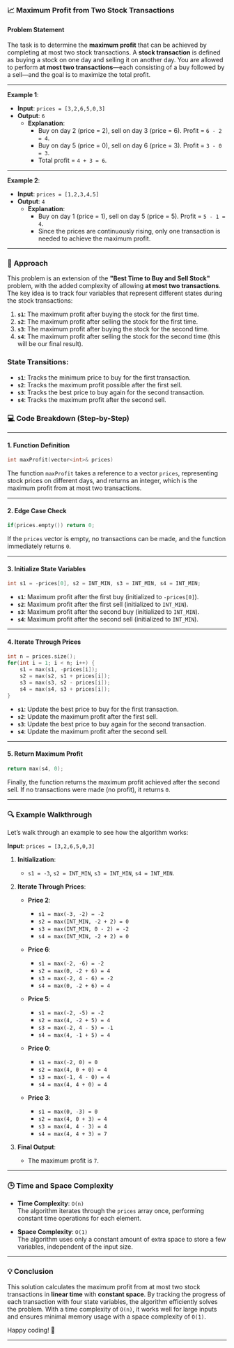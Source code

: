### 📈 **Maximum Profit from Two Stock Transactions**

#### **Problem Statement**
The task is to determine the **maximum profit** that can be achieved by completing at most two stock transactions. A **stock transaction** is defined as buying a stock on one day and selling it on another day. You are allowed to perform **at most two transactions**—each consisting of a buy followed by a sell—and the goal is to maximize the total profit.

---

**Example 1**:
- **Input**: `prices = [3,2,6,5,0,3]`
- **Output**: `6`
  - **Explanation**:  
    - Buy on day 2 (price = 2), sell on day 3 (price = 6). Profit = `6 - 2 = 4`.
    - Buy on day 5 (price = 0), sell on day 6 (price = 3). Profit = `3 - 0 = 3`.
    - Total profit = `4 + 3 = 6`.

---

**Example 2**:
- **Input**: `prices = [1,2,3,4,5]`
- **Output**: `4`
  - **Explanation**:  
    - Buy on day 1 (price = 1), sell on day 5 (price = 5). Profit = `5 - 1 = 4`.
    - Since the prices are continuously rising, only one transaction is needed to achieve the maximum profit.

---

### 🧩 **Approach**

This problem is an extension of the **"Best Time to Buy and Sell Stock"** problem, with the added complexity of allowing **at most two transactions**. The key idea is to track four variables that represent different states during the stock transactions:

1. **`s1`**: The maximum profit after buying the stock for the first time.
2. **`s2`**: The maximum profit after selling the stock for the first time.
3. **`s3`**: The maximum profit after buying the stock for the second time.
4. **`s4`**: The maximum profit after selling the stock for the second time (this will be our final result).

### **State Transitions**:
- **`s1`**: Tracks the minimum price to buy for the first transaction.
- **`s2`**: Tracks the maximum profit possible after the first sell.
- **`s3`**: Tracks the best price to buy again for the second transaction.
- **`s4`**: Tracks the maximum profit after the second sell.

### 💻 **Code Breakdown (Step-by-Step)**

---

#### 1. **Function Definition**
```cpp
int maxProfit(vector<int>& prices)
```
The function `maxProfit` takes a reference to a vector `prices`, representing stock prices on different days, and returns an integer, which is the maximum profit from at most two transactions.

---

#### 2. **Edge Case Check**
```cpp
if(prices.empty()) return 0;
```
If the `prices` vector is empty, no transactions can be made, and the function immediately returns `0`.

---

#### 3. **Initialize State Variables**
```cpp
int s1 = -prices[0], s2 = INT_MIN, s3 = INT_MIN, s4 = INT_MIN;
```
- **`s1`**: Maximum profit after the first buy (initialized to `-prices[0]`).
- **`s2`**: Maximum profit after the first sell (initialized to `INT_MIN`).
- **`s3`**: Maximum profit after the second buy (initialized to `INT_MIN`).
- **`s4`**: Maximum profit after the second sell (initialized to `INT_MIN`).

---

#### 4. **Iterate Through Prices**
```cpp
int n = prices.size();
for(int i = 1; i < n; i++) {
    s1 = max(s1, -prices[i]);
    s2 = max(s2, s1 + prices[i]);
    s3 = max(s3, s2 - prices[i]);
    s4 = max(s4, s3 + prices[i]);
}
```
- **`s1`**: Update the best price to buy for the first transaction.
- **`s2`**: Update the maximum profit after the first sell.
- **`s3`**: Update the best price to buy again for the second transaction.
- **`s4`**: Update the maximum profit after the second sell.

---

#### 5. **Return Maximum Profit**
```cpp
return max(s4, 0);
```
Finally, the function returns the maximum profit achieved after the second sell. If no transactions were made (no profit), it returns `0`.

---

### 🔍 **Example Walkthrough**

Let’s walk through an example to see how the algorithm works:

**Input**: `prices = [3,2,6,5,0,3]`

1. **Initialization**:
   - `s1 = -3`, `s2 = INT_MIN`, `s3 = INT_MIN`, `s4 = INT_MIN`.

2. **Iterate Through Prices**:

   - **Price 2**:
     - `s1 = max(-3, -2) = -2`
     - `s2 = max(INT_MIN, -2 + 2) = 0`
     - `s3 = max(INT_MIN, 0 - 2) = -2`
     - `s4 = max(INT_MIN, -2 + 2) = 0`

   - **Price 6**:
     - `s1 = max(-2, -6) = -2`
     - `s2 = max(0, -2 + 6) = 4`
     - `s3 = max(-2, 4 - 6) = -2`
     - `s4 = max(0, -2 + 6) = 4`

   - **Price 5**:
     - `s1 = max(-2, -5) = -2`
     - `s2 = max(4, -2 + 5) = 4`
     - `s3 = max(-2, 4 - 5) = -1`
     - `s4 = max(4, -1 + 5) = 4`

   - **Price 0**:
     - `s1 = max(-2, 0) = 0`
     - `s2 = max(4, 0 + 0) = 4`
     - `s3 = max(-1, 4 - 0) = 4`
     - `s4 = max(4, 4 + 0) = 4`

   - **Price 3**:
     - `s1 = max(0, -3) = 0`
     - `s2 = max(4, 0 + 3) = 4`
     - `s3 = max(4, 4 - 3) = 4`
     - `s4 = max(4, 4 + 3) = 7`

3. **Final Output**:
   - The maximum profit is `7`.

---

### 🕒 **Time and Space Complexity**

- **Time Complexity**: `O(n)`  
  The algorithm iterates through the `prices` array once, performing constant time operations for each element.

- **Space Complexity**: `O(1)`  
  The algorithm uses only a constant amount of extra space to store a few variables, independent of the input size.

---

### 💡 **Conclusion**

This solution calculates the maximum profit from at most two stock transactions in **linear time** with **constant space**. By tracking the progress of each transaction with four state variables, the algorithm efficiently solves the problem. With a time complexity of `O(n)`, it works well for large inputs and ensures minimal memory usage with a space complexity of `O(1)`.

Happy coding! 🚀

---
